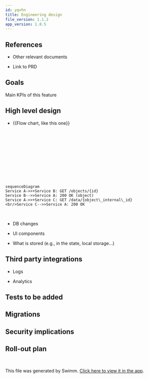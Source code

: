 ```yaml
---
id: yqvhn
title: Engineering design
file_version: 1.1.2
app_version: 1.8.5
---
```


## References

*   Other relevant documents

*   Link to PRD

## Goals

Main KPIs of this feature

## High level design

*   {{Flow chart, like this one}}

<br/>

<!--MERMAID {width:100}-->
```mermaid










sequenceDiagram
Service A->>+Service B: GET /objects/{id}
Service B-->>Service A: 200 OK (object)
Service A->>+Service C: GET /data/{object\_internal\_id}
<br/>Service C-->>Service A: 200 OK
```
<!--MCONTENT {content: "<br/>\n\n<br/>\n\n<br/>\n\n<br/>\n\n<br/>\n\nsequenceDiagram<br/>\nService A->>+Service B: GET /objects/{id}<br/>\nService B\\-\\-\\>>Service A: 200 OK (object)<br/>\nService A->>+Service C: GET /data/{object\\_internal\\_id}<br/>\n<br/>Service C\\-\\-\\>>Service A: 200 OK<br/>"} --->

<br/>

*   DB changes

*   UI components

*   What is stored (e.g., in the state, local storage...)

## Third party integrations

*   Logs

*   Analytics

## Tests to be added

## Migrations

## Security implications

## Roll-out plan

<br/>

This file was generated by Swimm. [Click here to view it in the app](https://app.swimm.io/repos/Z2l0aHViJTNBJTNBZ211ZCUzQSUzQW1pa2Vqazhz/docs/yqvhn).
